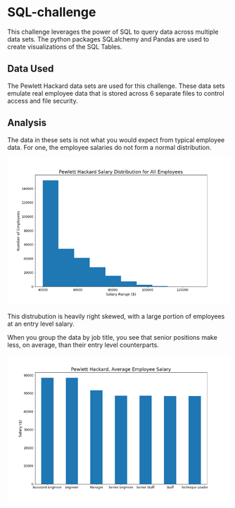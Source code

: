 # SQL-challenge
This challenge leverages the power of SQL to query data across multiple data sets. The python packages SQLalchemy and Pandas are used to create visualizations of the SQL Tables.

## Data Used
The Pewlett Hackard data sets are used for this challenge. These data sets emulate real employee data that is stored across 6 separate files to control access and file security. 

## Analysis

The data in these sets is not what you would expect from typical employee data. For one, the employee salaries do not form a normal distribution.

![Employee Salaries Histogram](https://github.com/bakerv/SQL-challenge/blob/main/Images/Salary_Histogram.png)

This distrubution is heavily right skewed, with a large portion of employees at an entry level salary.

When you group the data by job title, you see that senior positions make less, on average, than their entry level counterparts.

![Employee Average Salaries](https://github.com/bakerv/SQL-challenge/blob/main/Images/Salary_Barchart.png)
